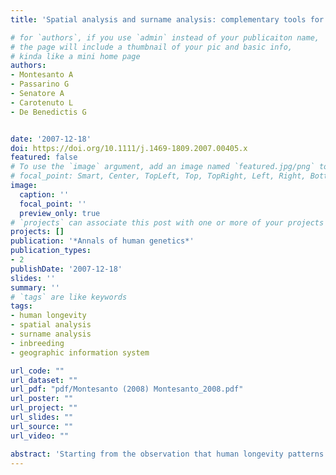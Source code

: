 ```yaml
---
title: 'Spatial analysis and surname analysis: complementary tools for shedding light on human longevity patterns'

# for `authors`, if you use `admin` instead of your publicaiton name,
# the page will include a thumbnail of your pic and basic info,
# kinda like a mini home page
authors:
- Montesanto A
- Passarino G
- Senatore A
- Carotenuto L
- De Benedictis G


date: '2007-12-18'
doi: https://doi.org/10.1111/j.1469-1809.2007.00405.x
featured: false
# To use the `image` argument, add an image named `featured.jpg/png` to your page's folder.
# focal_point: Smart, Center, TopLeft, Top, TopRight, Left, Right, BottomLeft, Bottom, BottomRight.
image:
  caption: ''
  focal_point: ''
  preview_only: true
# `projects` can associate this post with one or more of your projects
projects: []
publication: '*Annals of human genetics*'
publication_types:
- 2
publishDate: '2007-12-18'
slides: ''
summary: ''
# `tags` are like keywords
tags:
- human longevity
- spatial analysis
- surname analysis
- inbreeding
- geographic information system

url_code: ""
url_dataset: ""
url_pdf: "pdf/Montesanto (2008) Montesanto_2008.pdf"
url_poster: ""
url_project: ""
url_slides: ""
url_source: ""
url_video: ""

abstract: 'Starting from the observation that human longevity patterns show regional variations, we applied Spatial Analysis (using the Geographic Information System) and Surname Analysis to highlight the effect of the population genetic structure on such patterns. The study was carried out in Calabria, a southern Italian region which is characterized by a wide variability of geographic features (high mountains and deep valleys which created geographic isolates in the past). We identified three zones of high longevity  : a male and a female longevity zone were located near the town of Cosenza (northern Calabria), while a male longevity zone was located in a mountainous and quite isolated part of the province of Reggio Calabria (southern Calabria). The latter zone was characterized by the lowest Female/Male ratio in nonagenarians observed to date. By applying surname analysis (Fisher s alpha) we found a significant negative correlation between surname abundance and index of longevity, showing that this isolated zone of male longevity presents a high level of inbreeding. On the whole, the results showed the effectiveness of spatial analysis in revealing geographical longevity patterns, and highlighted the importance of the population genetic structure in shaping such patterns.'
---
```


